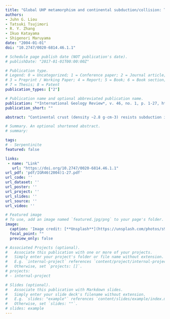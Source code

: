 ```yaml
---
title: "Global UHP metamorphism and continental subduction/collision: The Himalayan model"
authors:
- Juhn G. Liou
- Tatsuki Tsujimori
- R. Y. Zhang
- Ikuo Katayama
- Shigenori Maruyama
date: "2004-01-01"
doi: "10.2747/0020-6814.46.1.1"

# Schedule page publish date (NOT publication's date).
# publishDate: "2017-01-01T00:00:00Z"

# Publication type.
# Legend: 0 = Uncategorized; 1 = Conference paper; 2 = Journal article;
# 3 = Preprint / Working Paper; 4 = Report; 5 = Book; 6 = Book section;
# 7 = Thesis; 8 = Patent
publication_types: ["2"]

# Publication name and optional abbreviated publication name.
publication: "*International Geology Review*, v. 46, no. 1, p. 1-27, https://doi.org/10.2747/0020-6814.46.1.1"
publication_short: ""

abstract: "Continental crust (density ~2.8 g·cm-3) resists subduction into the earth's mantle (~3.3 g·cm-3) because of buoyancy. However, more than 20 recognized ultrahigh-pressure (UHP) terranes have been documented; these occurrences demonstrate that not only is continental crust subducted to depths as great as 150 km, but also that some supracrustal rocks were then exhumed to the earth's surface. UHP terranes are composed of mainly supracrustal rocks that contain minor amounts of minerals such as coesite or diamond, indicative of P > 2.5 GPa. In general, quartzofeldspathic units are thoroughly back reacted, and only mafic eclogite lenses and boudins retain scattered UHP phases. These index minerals are restricted to micron-scale inclusions in chemically and mechanically resistant zircon, garnet, and a few other strong container minerals, and are difficult to identify by conventional petrologic studies. The continental rocks were subjected to UHP metamorphism at T ranging from ~700 to 950°C and P > 2.8 to 5.0 GPa, corresponding to depths of ~100 to 150 km. These UHP units were subsequently exhumed to crustal depths and subjected to intense hydration and amphibolite-facies overprint. Widespread Barrovian-type metamorphism in many collisional orogens may mask an earlier, higher-pressure metamorphic history. We suspect that coesite-bearing UHP rocks were once generated in the majority of exhumed collisional orogens. The recent finding of coesite inclusions in rare Himalayan eclogites and country rock gneisses is a typical example. We use the Himalayan model to illustrate UHP metamorphism and subduction of continental crustal rocks to mantle depths and later Barrovian-type overprint during exhumation. Himalayan UHP eclogites and adjacent gneisses were formed at mantle depths > 100 km at 46 to 52 Ma. These rocks were exhumed to crustal depths and subjected to Barrovian amphibolite- to granulite-facies metamorphism; associated magmatism occurred at 30 to 15 Ma. The Himalayan metamorphic belt was domally uplifted and the mountain-building process initiated since 11 Ma, when underthrusting of the Indian tectosphere beneath the Lesser Himalayas occurred."

# Summary. An optional shortened abstract.
# summary: 

tags: 
# - Serpentinite
featured: false

links:
 - name: "Link"
   url: "https://doi.org/10.2747/0020-6814.46.1.1"
url_pdf: 'pdf/IGR46(2004)1-27.pdf'
url_code: ''
url_dataset: ''
url_poster: ''
url_project: ''
url_slides: ''
url_source: ''
url_video: ''

# Featured image
# To use, add an image named `featured.jpg/png` to your page's folder. 
image: 
  caption: 'Image credit: [**Unsplash**](https://unsplash.com/photos/s9CC2SKySJM)'
  focal_point: ""
  preview_only: false

# Associated Projects (optional).
#   Associate this publication with one or more of your projects.
#   Simply enter your project's folder or file name without extension.
#   E.g. `internal-project` references `content/project/internal-project/index.md`.
#   Otherwise, set `projects: []`.
# projects:
# - internal-project

# Slides (optional).
#   Associate this publication with Markdown slides.
#   Simply enter your slide deck's filename without extension.
#   E.g. `slides: "example"` references `content/slides/example/index.md`.
#   Otherwise, set `slides: ""`.
# slides: example
---
```

